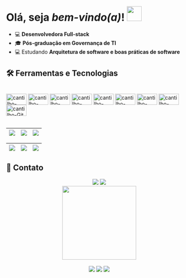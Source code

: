 # Olá, seja _bem-vindo(a)_! <img src="https://media.giphy.com/media/hvRJCLFzcasrR4ia7z/giphy.gif" width="40px">


* 💻 **Desenvolvedora Full-stack**
* 🎓 **Pós-graduação em Governança de TI**
* 💻 Estudando **Arquitetura de software e boas práticas de software**


## 🛠️ Ferramentas e Tecnologias

<div style="display: inline_block"><br>
  <img title="Javascript" align="center" alt="cantilho-javascript" height="30" width="55" src="https://cdn.jsdelivr.net/gh/devicons/devicon/icons/javascript/javascript-original.svg">
  <img title="Python" align="center" alt="cantilho-python" height="30" width="55" src="https://cdn.jsdelivr.net/gh/devicons/devicon/icons/python/python-original.svg">
  <img title="Typescript" align="center" alt="cantilho-typescript" height="30" width="55" src="https://cdn.jsdelivr.net/gh/devicons/devicon/icons/typescript/typescript-original.svg">
  <img title="HTML 5" align="center" alt="cantilho-HTML5" height="30" width="55" src="https://cdn.jsdelivr.net/gh/devicons/devicon/icons/html5/html5-original.svg">
  <img title="CSS 3" align="center" alt="cantilho-CSS3" height="30" width="55" src="https://cdn.jsdelivr.net/gh/devicons/devicon/icons/css3/css3-original.svg">
  <img title="PHP" align="center" alt="cantilho-php" height="30" width="55" src="https://cdn.jsdelivr.net/gh/devicons/devicon/icons/php/php-original.svg">
  <img title="PostGreSQL" align="center" alt="cantilho-PostGreSQL" height="30" width="55" src="https://cdn.jsdelivr.net/gh/devicons/devicon/icons/postgresql/postgresql-original.svg"/>
  <img title="MySQL" align="center" alt="cantilho-MySQL" height="30" width="55" src="https://cdn.jsdelivr.net/gh/devicons/devicon/icons/mysql/mysql-original.svg"/>  
  <img title="Github" align="center" alt="cantilho-Git" height="30" width="55" src="https://cdn.jsdelivr.net/gh/devicons/devicon/icons/git/git-original.svg"/>
</div>  
<br>


| ![](http://github-profile-summary-cards.vercel.app/api/cards/stats?username=beatriz-cantilho&theme=nord_dark) | ![](http://github-profile-summary-cards.vercel.app/api/cards/repos-per-language?username=beatriz-cantilho&hide=Html&theme=nord_dark) | ![](http://github-profile-summary-cards.vercel.app/api/cards/most-commit-language?username=beatriz-cantilho&theme=nord_dark) |
| :-: | :-: | :-: |

| ![](http://github-profile-summary-cards.vercel.app/api/cards/profile-details?username=beatriz-cantilho&theme=nord_dark) | ![](https://github-readme-streak-stats.herokuapp.com/?user=beatriz-cantilho&hide_border=true&date_format=M%20j%5B%2C%20Y%5D&background=2D3742&stroke=2D3742&ring=6bbbca&fire=6bbbca&currStreakNum=fff&sideNums=6bbbca&currStreakLabel=6bbbca&sideLabels=fff&dates=fff) | ![](https://github-readme-stats.vercel.app/api/top-langs/?username=beatriz-cantilho&layout=compact&langs_count=7&theme=github_dark)
| :-: | :-: | :-: |



## 📱 Contato


<div align="center"> 
  <a href="https://www.linkedin.com/in/beatriz-cantilho/" target="_blank">
  <img src="https://img.shields.io/badge/-LinkedIn-%230077B5?style=for-the-badge&logo=linkedin&logoColor=white" target="_blank"></a> 
  <a href = "mailto:bcantilho@protonmail.com">
  <img src="https://img.shields.io/badge/-Gmail-%23333?style=for-the-badge&logo=gmail&logoColor=white" target="_blank"></a>
</div> 

<div align="center">
  <img align="center" src="https://img.freepik.com/vetores-gratis/programador-masculino-trabalhando-no-computador-na-parede-do-escritorio-com-adesivos-de-lembrete-pendurados-desenvolvedor-criando-nova-codificacao-de-interface-de-software-e-administrador-de-sistema-de-programacao-ou-personagem-de-designer_575670-1159.jpg?w=1060&t=st=1666820614~exp=1666821214~hmac=86e787b094166b46de6d0ce4e30e2031949f1f05ca694e86c11137be3ce559c8" width="200px">
  <br><br>
  <img src="https://komarev.com/ghpvc/?username=beatriz-cantilho&color=blue&style=for-the-badge">
  <img src="https://img.shields.io/github/followers/beatriz-cantilho?style=for-the-badge">
  <img src="https://img.shields.io/github/stars/beatriz-cantilho?style=for-the-badge">
</div>
